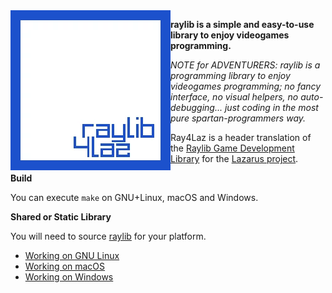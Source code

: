 <img align="left" src="logo.webp" width=256>

**raylib is a simple and easy-to-use library to enjoy videogames programming.**

*NOTE for ADVENTURERS: raylib is a programming library to enjoy videogames programming; no fancy interface, no visual helpers, no auto-debugging... just coding in the most pure spartan-programmers way.*

Ray4Laz is a header translation of the [Raylib Game Development Library](https://www.raylib.com/) for the [Lazarus project](https://www.lazarus-ide.org/).








**Build**

You can execute `make` on GNU+Linux, macOS and Windows.

**Shared or Static Library**

You will need to source [raylib](https://github.com/raysan5/raylib/) for your platform.

- [Working on GNU Linux](https://github.com/raysan5/raylib/wiki/Working-on-GNU-Linux)
- [Working on macOS](https://github.com/raysan5/raylib/wiki/Working-on-macOS)
- [Working on Windows](https://github.com/raysan5/raylib/wiki/Working-on-Windows)



